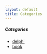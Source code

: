 ```yaml
---
layout: default
title: Categories
---
```

<div class="post">
	<h5 class="pageTitle">Categories</h5>
	<ul>
		<li><a href="./delphi">delphi</a></li>
		<li><a href="./book">book</a></li>
	</ul>
</div>
